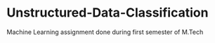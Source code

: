 # Unstructured-Data-Classification
Machine Learning assignment done during first semester of M.Tech
